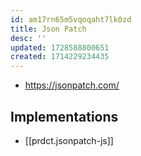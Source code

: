 ```yaml
---
id: am17rn65m5vqoqaht7lk0zd
title: Json Patch
desc: ''
updated: 1728588800651
created: 1714229234435
---
```


- https://jsonpatch.com/

## Implementations

- [[prdct.jsonpatch-js]]